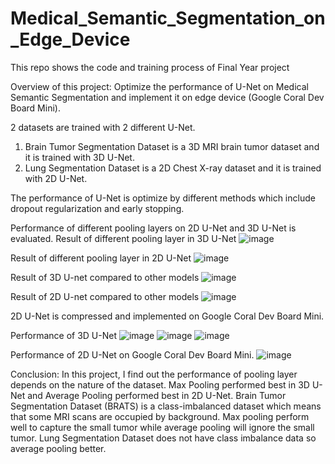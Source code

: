 # Medical_Semantic_Segmentation_on_Edge_Device
This repo shows the code and training process of Final Year project

Overview of this project: 
Optimize the performance of U-Net on Medical Semantic Segmentation and implement it on edge device (Google Coral Dev Board Mini).

2 datasets are trained with 2 different U-Net. 
1. Brain Tumor Segmentation Dataset is a 3D MRI brain tumor dataset and it is trained with 3D U-Net.
2. Lung Segmentation Dataset is a 2D Chest X-ray dataset and it is trained with 2D U-Net.

The performance of U-Net is optimize by different methods which include dropout regularization and early stopping.

Performance of different pooling layers on 2D U-Net and 3D U-Net is evaluated.
Result of different pooling layer in 3D U-Net
![image](https://github.com/shungyan/Medical_Semantic_Segmentation_on_Edge_Device/assets/84812149/eeaa073a-c41b-4d40-8def-b7a5a14fd880)

Result of different pooling layer in 2D U-Net
![image](https://github.com/shungyan/Medical_Semantic_Segmentation_on_Edge_Device/assets/84812149/0edd0788-25b0-4d36-94fc-89e1c3cfe1cf)

Result of 3D U-net compared to other models
![image](https://github.com/shungyan/Medical_Semantic_Segmentation_on_Edge_Device/assets/84812149/961befb5-40de-4e99-9bb7-6b52940f3f11)

Result of 2D U-net compared to other models
![image](https://github.com/shungyan/Medical_Semantic_Segmentation_on_Edge_Device/assets/84812149/0d981f0d-ea36-48d9-81e1-d7117c0e0a82)

2D U-Net is compressed and implemented on Google Coral Dev Board Mini.

Performance of 3D U-Net
![image](https://github.com/shungyan/Medical_Semantic_Segmentation_on_Edge_Device/assets/84812149/74acacb5-b12f-47af-a0cf-8f2b11f601e6)
![image](https://github.com/shungyan/Medical_Semantic_Segmentation_on_Edge_Device/assets/84812149/6282edde-f8b7-4c63-a8d6-07c43d9466e6)
![image](https://github.com/shungyan/Medical_Semantic_Segmentation_on_Edge_Device/assets/84812149/4710f4ab-02a2-4665-8172-05e5e7e5fa7b)


Performance of 2D U-Net on Google Coral Dev Board Mini.
![image](https://github.com/shungyan/Medical_Semantic_Segmentation_on_Edge_Device/assets/84812149/867dc5dd-eda3-4cf2-801d-203d4f7567fc)



Conclusion:
In this project, I find out the performance of pooling layer depends on the nature of the dataset. 
Max Pooling performed best in 3D U-Net and Average Pooling performed best in 2D U-Net. 
Brain Tumor Segmentation Dataset (BRATS) is a class-imbalanced dataset which means that some MRI scans are occupied by background.
Max pooling perform well to capture the small tumor while average pooling will ignore the small tumor.
Lung Segmentation Dataset does not have class imbalance data so average pooling better.

